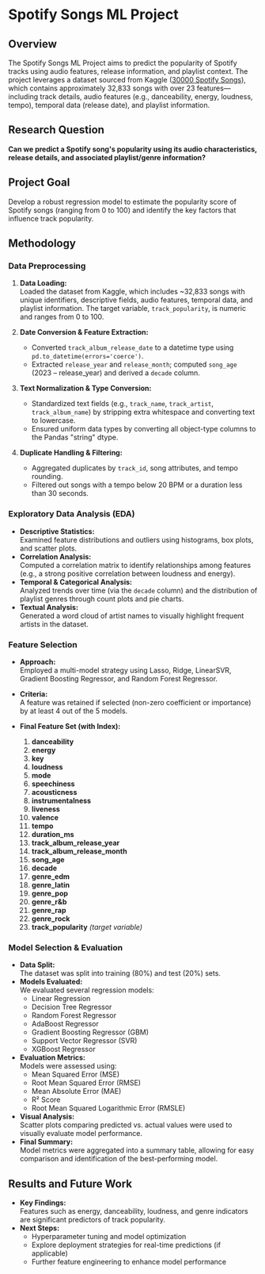 # Spotify Songs ML Project

## Overview
The Spotify Songs ML Project aims to predict the popularity of Spotify tracks using audio features, release information, and playlist context. The project leverages a dataset sourced from Kaggle ([30000 Spotify Songs](https://www.kaggle.com/datasets/joebeachcapital/30000-spotify-songs)), which contains approximately 32,833 songs with over 23 features—including track details, audio features (e.g., danceability, energy, loudness, tempo), temporal data (release date), and playlist information.

## Research Question
**Can we predict a Spotify song's popularity using its audio characteristics, release details, and associated playlist/genre information?**

## Project Goal
Develop a robust regression model to estimate the popularity score of Spotify songs (ranging from 0 to 100) and identify the key factors that influence track popularity.


## Methodology

### Data Preprocessing
1. **Data Loading:**  
   Loaded the dataset from Kaggle, which includes ~32,833 songs with unique identifiers, descriptive fields, audio features, temporal data, and playlist information. The target variable, `track_popularity`, is numeric and ranges from 0 to 100.

2. **Date Conversion & Feature Extraction:**  
   - Converted `track_album_release_date` to a datetime type using `pd.to_datetime(errors='coerce')`.
   - Extracted `release_year` and `release_month`; computed `song_age` (2023 – release_year) and derived a `decade` column.

3. **Text Normalization & Type Conversion:**  
   - Standardized text fields (e.g., `track_name`, `track_artist`, `track_album_name`) by stripping extra whitespace and converting text to lowercase.
   - Ensured uniform data types by converting all object-type columns to the Pandas "string" dtype.

4. **Duplicate Handling & Filtering:**  
   - Aggregated duplicates by `track_id`, song attributes, and tempo rounding.
   - Filtered out songs with a tempo below 20 BPM or a duration less than 30 seconds.

### Exploratory Data Analysis (EDA)
- **Descriptive Statistics:**  
  Examined feature distributions and outliers using histograms, box plots, and scatter plots.
- **Correlation Analysis:**  
  Computed a correlation matrix to identify relationships among features (e.g., a strong positive correlation between loudness and energy).
- **Temporal & Categorical Analysis:**  
  Analyzed trends over time (via the `decade` column) and the distribution of playlist genres through count plots and pie charts.
- **Textual Analysis:**  
  Generated a word cloud of artist names to visually highlight frequent artists in the dataset.

### Feature Selection
- **Approach:**  
  Employed a multi-model strategy using Lasso, Ridge, LinearSVR, Gradient Boosting Regressor, and Random Forest Regressor.
- **Criteria:**  
  A feature was retained if selected (non-zero coefficient or importance) by at least 4 out of the 5 models.
- **Final Feature Set (with Index):**
  
  1. **danceability**  
  2. **energy**  
  3. **key**  
  4. **loudness**  
  5. **mode**  
  6. **speechiness**  
  7. **acousticness**  
  8. **instrumentalness**  
  9. **liveness**  
  10. **valence**  
  11. **tempo**  
  12. **duration_ms**  
  13. **track_album_release_year**  
  14. **track_album_release_month**  
  15. **song_age**  
  16. **decade**  
  17. **genre_edm**  
  18. **genre_latin**  
  19. **genre_pop**  
  20. **genre_r&b**  
  21. **genre_rap**  
  22. **genre_rock**  
  23. **track_popularity** *(target variable)*

### Model Selection & Evaluation
- **Data Split:**  
  The dataset was split into training (80%) and test (20%) sets.
- **Models Evaluated:**  
  We evaluated several regression models:
  - Linear Regression  
  - Decision Tree Regressor  
  - Random Forest Regressor  
  - AdaBoost Regressor  
  - Gradient Boosting Regressor (GBM)  
  - Support Vector Regressor (SVR)  
  - XGBoost Regressor
- **Evaluation Metrics:**  
  Models were assessed using:
  - Mean Squared Error (MSE)  
  - Root Mean Squared Error (RMSE)  
  - Mean Absolute Error (MAE)  
  - R² Score  
  - Root Mean Squared Logarithmic Error (RMSLE)
- **Visual Analysis:**  
  Scatter plots comparing predicted vs. actual values were used to visually evaluate model performance.
- **Final Summary:**  
  Model metrics were aggregated into a summary table, allowing for easy comparison and identification of the best-performing model.

## Results and Future Work
- **Key Findings:**  
  Features such as energy, danceability, loudness, and genre indicators are significant predictors of track popularity.
- **Next Steps:**  
  - Hyperparameter tuning and model optimization  
  - Explore deployment strategies for real-time predictions (if applicable)  
  - Further feature engineering to enhance model performance

